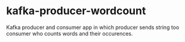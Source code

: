 # kafka-producer-wordcount

Kafka producer and consumer app in which producer sends string too consumer who counts words and their occurences.
